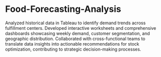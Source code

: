 # Food-Forecasting-Analysis
Analyzed historical data in Tableau to identify demand trends across fulfillment centers.
Developed interactive worksheets and comprehensive dashboards showcasing weekly demand, customer
segmentation, and geographic distribution.
Collaborated with cross-functional teams to translate data insights into actionable recommendations for stock
optimization, contributing to strategic decision-making processes.
